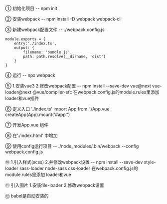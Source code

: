 ① 初始化项目
    -- npm init

② 安装webpack
    -- npm install -D webpack webpack-cli

③ 新建webpack配置文件
    -- ./webpack.config.js

```
module.exports = {
    entry:'./index.ts',
    output: {
        filename: 'bundle.js',
        path: path.resolve(__dirname, 'dist')
    }
}
```

④ 运行
    -- npx webpack

⑤ 1.安装vue3 2.修改webpack配置
    -- npm install --save-dev vue@next vue-loader@next @vue/compiler-sfc
    在webpack.config.js的module.rules里添加loader和vue插件

⑥ 定义入口 './index.ts'
    import App from './App.vue'
    createApp(App).mount('#app'')

⑦ 开发App.vue 组件

⑧ 在'./index.html' 中增加 <div id='app'></div>

⑨ 使用config运行项目
    -- ./node_modules/.bin/webpack --config webpack.config.js

⑩ 1.引入样式(scss) 2.并修改webpack设置
    -- npm install --save-dev style-loader sass-loader node-sass css-loader
    在webpack.config.js的module.rules里添加 loader和vue

⑪ 引入图片 1.安装file-loader 2.修改webpack设置

⑫ babel是自动安装的










